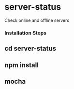 # server-status

Check online and offline servers

### Installation Steps

## cd server-status

## npm install

## mocha
